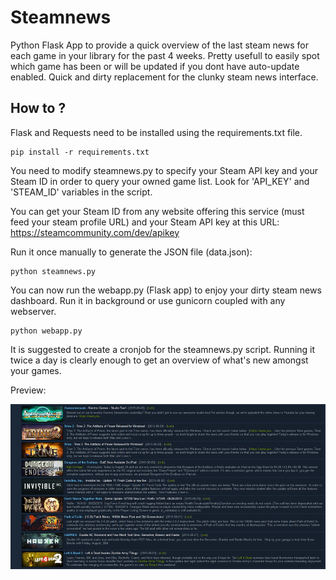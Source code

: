 # Steamnews
Python Flask App to provide a quick overview of the last steam news for each game in your library for the past 4 weeks.
Pretty usefull to easily spot which game has been or will be updated if you dont have auto-update enabled.
Quick and dirty replacement for the clunky steam news interface.

How to ?
---
Flask and Requests need to be installed using the requirements.txt file.

```
pip install -r requirements.txt
```

You need to modify steamnews.py to specify your Steam API key and your Steam ID in order to query your owned game list.
Look for 'API_KEY' and 'STEAM_ID' variables in the script.

You can get your Steam ID from any website offering this service (must feed your steam profile URL) and your Steam API key at this URL:
https://steamcommunity.com/dev/apikey

Run it once manually to generate the JSON file (data.json):

```
python steamnews.py
```

You can now run the webapp.py (Flask app) to enjoy your dirty steam news dashboard.
Run it in background or use gunicorn coupled with any webserver.

```
python webapp.py
```

It is suggested to create a cronjob for the steamnews.py script.
Running it twice a day is clearly enough to get an overview of what's new amongst your games.

Preview:

![Live page on my website](images/demo.png)

